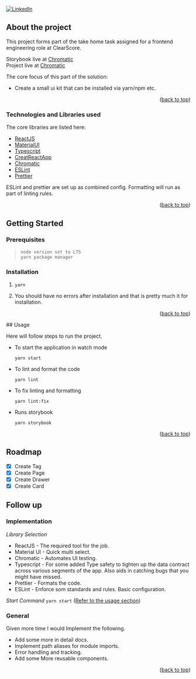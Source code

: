 <div id="top"></div>

[![LinkedIn][linkedin-shield]][linkedin-url]

## About the project

This project forms part of the take home task assigned for a frontend engineering role at ClearScore.  


Storybook live at [Chromatic](https://62b9bea77d96601ae1a601a9-yfeaqeqlov.chromatic.com/?path=/story/intro--page)  
Project live at [Chromatic](https://www.chromatic.com/builds?appId=62b9bea77d96601ae1a601a9)

The core focus of this part of the solution:  
- Create a small ui kit that can be installed via yarn/npm etc.

<p align="right">(<a href="#top">back to top</a>)</p>



### Technologies and Libraries used

The core libraries are listed here:

* [ReactJS](https://reactjs.org/)
* [MaterialUI](https://mui.com/)
* [Typescript](https://www.typescriptlang.org/)
* [CreatReactApp](https://create-react-app.dev/)
* [Chromatic](https://www.chromatic.com/)
* [ESLint](https://eslint.org/)
* [Prettier](https://prettier.io/)

ESLint and prettier are set up as combined config. Formatting will run as part of linting rules.

<p align="right">(<a href="#top">back to top</a>)</p>

## Getting Started

### Prerequisites
>`node version set to LTS`  
`yarn package manager`

### Installation

1. ```shell
   yarn
   ```
2. You should have no errors after installation and that is pretty much it for installation.

<p align="right">(<a href="#top">back to top</a>)</p>


<div id="usage"></div>
## Usage

Here will follow steps to run the project.
* To start the application in watch mode
    ```shell
    yarn start
    ```
* To lint and format the code
    ```shell
    yarn lint
    ```
* To fix linting and formatting
    ```shell
    yarn lint:fix
    ```
* Runs storybook
    ```shell
    yarn storybook
    ```

<p align="right">(<a href="#top">back to top</a>)</p>

## Roadmap

- [x] Create Tag
- [x] Create Page
- [x] Create Drawer
- [x] Create Card

## Follow up
### Implementation

_Library Selection_
* ReactJS - The required tool for the job.
* Material UI - Quick multi select.
* Chromatic - Automates UI testing.
* Typescript - For some added Type safety to tighten up the data contract across various segments of the app. Also aids in catching
  bugs that you might have missed.
* Prettier - Formats the code.
* ESLint - Enforce som standards and rules. Basic configuration.

_Start Command_ `yarn start` (<a href="#usage">Refer to the usage section</a>)

### General
Given more time I would Implement the following.
* Add some more in detail docs.
* Implement path aliases for module imports.
* Error handling and tracking.
* Add some More reusable components.

<p align="right">(<a href="#top">back to top</a>)</p>


[linkedin-shield]: https://img.shields.io/badge/-LinkedIn-black.svg?style=for-the-badge&logo=linkedin&colorB=555
[linkedin-url]: https://www.linkedin.com/in/jahil-khalfe/

